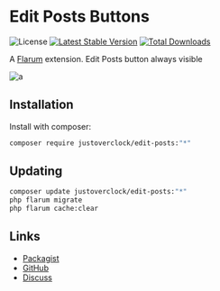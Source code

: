 # Edit Posts Buttons

![License](https://img.shields.io/badge/license-MIT-blue.svg) [![Latest Stable Version](https://img.shields.io/packagist/v/justoverclock/edit-posts.svg)](https://packagist.org/packages/justoverclock/edit-posts) [![Total Downloads](https://img.shields.io/packagist/dt/justoverclock/edit-posts.svg)](https://packagist.org/packages/justoverclock/edit-posts)

A [Flarum](http://flarum.org) extension. Edit Posts button always visible

![a](https://user-images.githubusercontent.com/79002016/128870525-73d8fc6e-896d-4ded-932c-2a9fc78be4a5.png)

## Installation

Install with composer:

```sh
composer require justoverclock/edit-posts:"*"
```

## Updating

```sh
composer update justoverclock/edit-posts:"*"
php flarum migrate
php flarum cache:clear
```

## Links

- [Packagist](https://packagist.org/packages/justoverclock/edit-posts)
- [GitHub](https://github.com/justoverclock/edit-posts)
- [Discuss](https://discuss.flarum.org/d/PUT_DISCUSS_SLUG_HERE)
